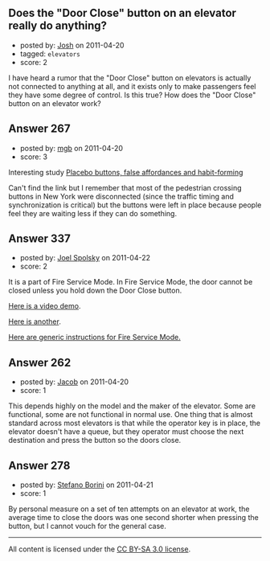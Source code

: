 ## Does the "Door Close" button on an elevator really do anything?

- posted by: [Josh](https://stackexchange.com/users/-1/20-josh) on 2011-04-20
- tagged: `elevators`
- score: 2

I have heard a rumor that the "Door Close" button on elevators is actually not connected to anything at all, and it exists only to make passengers feel they have some degree of control. Is this true? How does the "Door Close" button on an elevator work?


## Answer 267

- posted by: [mgb](https://stackexchange.com/users/-1/15-mgb) on 2011-04-20
- score: 3

<p>Interesting study <a href="http://architectures.danlockton.co.uk/2008/10/01/placebo-buttons-false-affordances-and-habit-forming/" rel="nofollow">Placebo buttons, false affordances and habit-forming</a></p>

<p>Can't find the link but I remember that most of the pedestrian crossing buttons in New York were disconnected (since the traffic timing and synchronization is critical) but the buttons were left in place because people feel they are waiting less if they can do something.</p>



## Answer 337

- posted by: [Joel Spolsky](https://stackexchange.com/users/-1/140-joel-spolsky) on 2011-04-22
- score: 2

It is a part of Fire Service Mode. In Fire Service Mode, the door cannot be closed unless you hold down the Door Close button.

[Here is a video demo](http://www.youtube.com/watch?v=uGHjZHUat9s&feature=player_embedded).   

[Here is another](http://www.youtube.com/watch?v=06Oa6rAjNUc).

[Here are generic instructions for Fire Service Mode.](http://www.wikihow.com/Operate-an-Elevator-in-Fire-Service-Mode)


## Answer 262

- posted by: [Jacob](https://stackexchange.com/users/-1/28-jacob) on 2011-04-20
- score: 1

This depends highly on the model and the maker of the elevator. Some are functional, some are not functional in normal use. One thing that is almost standard across most elevators is that while the operator key is in place, the elevator doesn't have a queue, but they operator must choose the next destination and press the button so the doors close.  


## Answer 278

- posted by: [Stefano Borini](https://stackexchange.com/users/-1/23-stefano-borini) on 2011-04-21
- score: 1

By personal measure on a set of ten attempts on an elevator at work, the average time to close the doors was one second shorter when pressing the button, but I cannot vouch for the general case.



---

All content is licensed under the [CC BY-SA 3.0 license](https://creativecommons.org/licenses/by-sa/3.0/).
